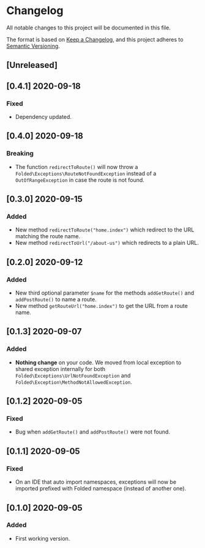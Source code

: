 # Changelog

All notable changes to this project will be documented in this file.

The format is based on [Keep a Changelog](https://keepachangelog.com/en/1.0.0/),
and this project adheres to [Semantic Versioning](https://semver.org/spec/v2.0.0.html).

## [Unreleased]

## [0.4.1] 2020-09-18

### Fixed

- Dependency updated.

## [0.4.0] 2020-09-18

### Breaking

- The function `redirectToRoute()` will now throw a `Folded\Exceptions\RouteNotFoundException` instead of a `OutOfRangeException` in case the route is not found.

## [0.3.0] 2020-09-15

### Added

- New method `redirectToRoute("home.index")` which redirect to the URL matching the route name.
- New method `redirectToUrl("/about-us")` which redirects to a plain URL.

## [0.2.0] 2020-09-12

### Added

- New third optional parameter `$name` for the methods `addGetRoute()` and `addPostRoute()` to name a route.
- New method `getRouteUrl("home.index")` to get the URL from a route name.

## [0.1.3] 2020-09-07

### Added

- **Nothing change** on your code. We moved from local exception to shared exception internally for both `Folded\Exceptions\UrlNotFoundException` and `Folded\Exception\MethodNotAllowedException`.

## [0.1.2] 2020-09-05

### Fixed

- Bug when `addGetRoute()` and `addPostRoute()` were not found.

## [0.1.1] 2020-09-05

### Fixed

- On an IDE that auto import namespaces, exceptions will now be imported prefixed with Folded namespace (instead of another one).

## [0.1.0] 2020-09-05

### Added

- First working version.
